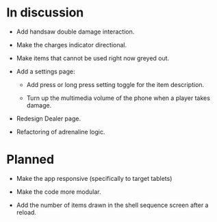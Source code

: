# In discussion

- Add handsaw double damage interaction.

- Make the charges indicator directional.

- Make items that cannot be used right now greyed out.

- Add a settings page: 

  - Add press or long press setting toggle for the item description.

  - Turn up the multimedia volume of the phone when a player takes damage.

- Redesign Dealer page.

- Refactoring of adrenaline logic.

# Planned

- Make the app responsive (specifically to target tablets)

- Make the code more modular. 

- Add the number of items drawn in the shell sequence screen after a reload. 